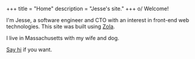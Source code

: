 +++
title = "Home"
description = "Jesse's site."
+++
o/ Welcome!


I'm Jesse, a software engineer and CTO with an interest in front-end web technologies.  This site was built using [Zola](https://www.getzola.org/).

I live in Massachusetts with my wife and dog.

[Say hi](@/contact.md) if you want.

